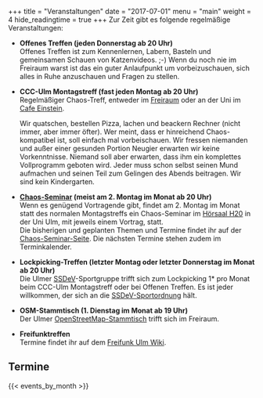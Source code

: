 +++
title = "Veranstaltungen"
date = "2017-07-01"
menu = "main"
weight = 4
hide_readingtime = true
+++
Zur Zeit gibt es folgende regelmäßige Veranstaltungen:

* **Offenes Treffen (jeden Donnerstag ab 20 Uhr)**  
Offenes Treffen ist zum Kennenlernen, Labern, Basteln und gemeinsamen Schauen von Katzenvideos. ;-) Wenn du noch nie im Freiraum warst ist das ein guter Anlaufpunkt um vorbeizuschauen, sich alles in Ruhe anzuschauen und Fragen zu stellen.

* **CCC-Ulm Montagstreff (fast jeden Montag ab 20 Uhr)**  
    Regelmäßiger Chaos-Treff, entweder im [Freiraum](/contact) oder an der Uni im [Cafe Einstein](/contact#uni-ulm).

    Wir quatschen, bestellen Pizza, lachen und beackern Rechner (nicht immer, aber immer öfter). Wer meint, dass er hinreichend Chaos-kompatibel ist, soll einfach mal vorbeischauen. Wir fressen niemanden und außer einer gesunden Portion Neugier erwarten wir keine Vorkenntnisse. Niemand soll aber erwarten, dass ihm ein komplettes Vollprogramm geboten wird. Jeder muss schon selbst seinen Mund aufmachen und seinen Teil zum Gelingen des Abends beitragen. Wir sind kein Kindergarten.

* **[Chaos-Seminar](/ccc/chaosseminar) (meist am 2. Montag im Monat ab 20 Uhr)**  
    Wenn es genügend Vortragende gibt, findet am 2. Montag im Monat statt des normalen Montagstreffs ein Chaos-Seminar im [Hörsaal H20](/contact#uni-ulm) in der Uni Ulm, mit jeweils einem Vortrag, statt.  
    Die bisherigen und geplanten Themen und Termine findet ihr auf der [Chaos-Seminar-Seite](/ccc/chaosseminar).
    Die nächsten Termine stehen zudem im Terminkalender.

* **Lockpicking-Treffen (letzter Montag oder letzter Donnerstag im Monat ab 20 Uhr)**  
  Die Ulmer [SSDeV](https://www.ssdev.org)-Sportgruppe trifft sich zum Lockpicking 1* pro Monat beim CCC-Ulm Montagstreff oder bei Offenen Treffen.
  Es ist jeder willkommen, der sich an die [SSDeV-Sportordnung](https://blog.ssdev.org/?page_id=281) hält.

* **OSM-Stammtisch (1. Dienstag im Monat ab 19 Uhr)**  
Der Ulmer [OpenStreetMap-Stammtisch](http://wiki.openstreetmap.org/wiki/Ulm_Neu-Ulm/Stammtisch) trifft sich im Freiraum.

* **Freifunktreffen**  
Termine findet ihr auf dem [Freifunk Ulm Wiki](https://wiki.freifunk-ulm.de/).


## Termine

{{< events_by_month >}}
